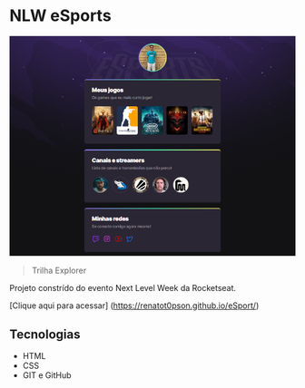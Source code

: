 # NLW eSports

![preview](./.github/preview.png)

>Trilha Explorer

Projeto constrído do evento Next Level Week da Rocketseat.

[Clique aqui para acessar] (https://renatot0pson.github.io/eSport/)

## Tecnologias 
- HTML
- CSS
- GIT e  GitHub

